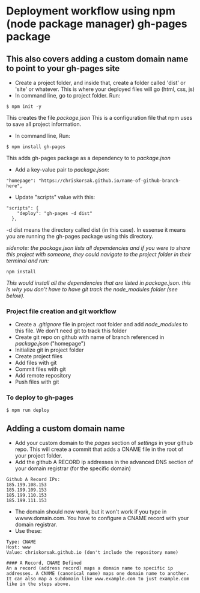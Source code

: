 # Deployment workflow using npm (node package manager) gh-pages package
## This also covers adding a custom domain name to point to your gh-pages site

* Create a project folder, and inside that, create a folder called 'dist' or 'site' or whatever. This is where your deployed files will go (html, css, js)
* In command line, go to project folder. Run:
``` 
$ npm init -y
```
This creates the file _package.json_ This is a configuration file that npm uses to save all project information.

* In command line, Run:
```
$ npm install gh-pages
```
This adds gh-pages package as a dependency to to _package.json_
* Add a key-value pair to _package.json_:
```
"homepage": "https://chriskorsak.github.io/name-of-github-branch-here",
```
* Update "scripts" value with this:
```
"scripts": {
    "deploy": "gh-pages -d dist"
  },
```
-d dist means the directory called dist (in this case). In essense it means you are running the gh-pages package using this directory.

_sidenote: the package.json lists all dependencies and if you were to share this project with someone, they could navigate to the project folder in their terminal and run:_
```
npm install
```
_This would install all the dependencies that are listed in package.json. this is why you don't have to have git track the node_modules folder (see below)._

### Project file creation and git workflow
* Create a _.gitignore_ file in project root folder and add _node_modules_ to this file. We don't need git to track this folder
* Create git repo on github with name of branch referenced in _package.json_ ("homepage")
* Initialize git in project folder
* Create project files 
* Add files with git 
* Commit files with git
* Add remote repository
* Push files with git

### To deploy to gh-pages
```
$ npm run deploy
```

## Adding a custom domain name
* Add your custom domain to the _pages_ section of _settings_ in your github repo. This will create a commit that adds a CNAME file in the root of your project folder.
* Add the github A RECORD ip addresses in the advanced DNS section of your domain registrar (for the specific domain)
```
Github A Record IPs:
185.199.108.153
185.199.109.153
185.199.110.153
185.199.111.153
```
* The domain should now work, but it won't work if you type in wwww.domain.com. You have to configure a CNAME record with your domain registrar.
* Use these:
```
Type: CNAME
Host: www
Value: chriskorsak.github.io (don't include the repository name)

#### A Record, CNAME Defined
An a record (address record) maps a domain name to specific ip addresses. A CNAME (canonical name) maps one domain name to another. It can also map a subdomain like www.example.com to just example.com like in the steps above.



 